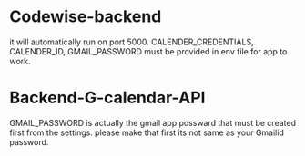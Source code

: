 # Codewise-backend

it will automatically run on port 5000.
CALENDER_CREDENTIALS,
CALENDER_ID,
GMAIL_PASSWORD 
must be provided in env file for app to work.
# Backend-G-calendar-API
GMAIL_PASSWORD is actually the gmail app possward that must be created first from the settings. please make that first its not same as your Gmailid password.


